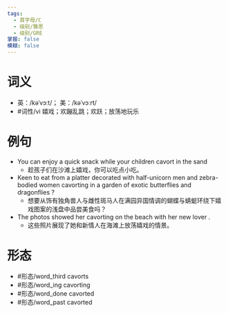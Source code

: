 ```yaml
---
tags:
  - 首字母/C
  - 级别/雅思
  - 级别/GRE
掌握: false
模糊: false
---
```

# 词义
- 英：/kəˈvɔːt/； 美：/kəˈvɔːrt/
- #词性/vi  嬉戏；欢蹦乱跳；欢跃；放荡地玩乐
# 例句
- You can enjoy a quick snack while your children cavort in the sand
	- 趁孩子们在沙滩上嬉戏，你可以吃点小吃。
- Keen to eat from a platter decorated with half-unicorn men and zebra-bodied women cavorting in a garden of exotic butterflies and dragonflies ?
	- 想要从饰有独角兽人与雌性斑马人在满园异国情调的蝴蝶与蜻蜓环绕下嬉戏图案的浅盘中品尝美食吗？
- The photos showed her cavorting on the beach with her new lover .
	- 这些照片展现了她和新情人在海滩上放荡嬉戏的情景。
# 形态
- #形态/word_third cavorts
- #形态/word_ing cavorting
- #形态/word_done cavorted
- #形态/word_past cavorted
